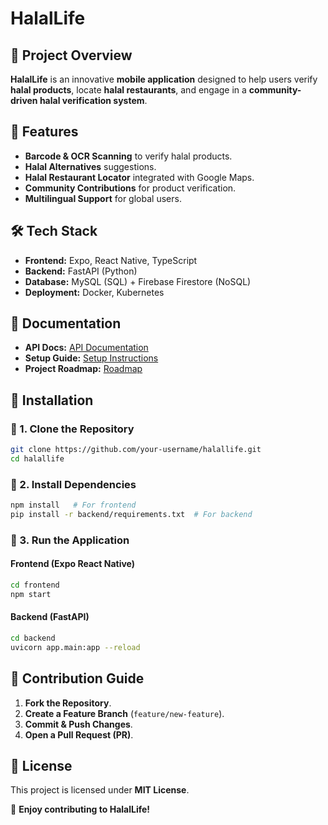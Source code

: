 # HalalLife

## 📌 Project Overview

**HalalLife** is an innovative **mobile application** designed to help users verify **halal products**, locate **halal restaurants**, and engage in a **community-driven halal verification system**.

## 🚀 Features

- **Barcode & OCR Scanning** to verify halal products.
- **Halal Alternatives** suggestions.
- **Halal Restaurant Locator** integrated with Google Maps.
- **Community Contributions** for product verification.
- **Multilingual Support** for global users.

## 🛠️ Tech Stack

- **Frontend:** Expo, React Native, TypeScript
- **Backend:** FastAPI (Python)
- **Database:** MySQL (SQL) + Firebase Firestore (NoSQL)
- **Deployment:** Docker, Kubernetes

## 📜 Documentation

- **API Docs:** [API Documentation](./api.md)
- **Setup Guide:** [Setup Instructions](./setup.md)
- **Project Roadmap:** [Roadmap](./roadmap.md)

## 📌 Installation

### 🔹 1. Clone the Repository

```sh
git clone https://github.com/your-username/halallife.git
cd halallife
```

### 🔹 2. Install Dependencies

```sh
npm install   # For frontend
pip install -r backend/requirements.txt  # For backend
```

### 🔹 3. Run the Application

#### Frontend (Expo React Native)

```sh
cd frontend
npm start
```

#### Backend (FastAPI)

```sh
cd backend
uvicorn app.main:app --reload
```

## 📌 Contribution Guide

1. **Fork the Repository**.
2. **Create a Feature Branch** (`feature/new-feature`).
3. **Commit & Push Changes**.
4. **Open a Pull Request (PR)**.

## 📌 License

This project is licensed under **MIT License**.

🚀 **Enjoy contributing to HalalLife!**
